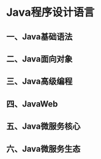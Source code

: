# Java程序设计语言

## 一、Java基础语法

## 二、Java面向对象

## 三、Java高级编程

## 四、JavaWeb

## 五、Java微服务核心

## 六、Java微服务生态
